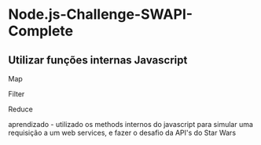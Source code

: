 # Node.js-Challenge-SWAPI-Complete


## Utilizar funções internas Javascript

<p> Map </p>
<p> Filter </p>
<p> Reduce </p>

<p> aprendizado - utilizado os methods internos do javascript para simular uma requisição a um web services, e fazer o desafio da API's do Star Wars </p>
